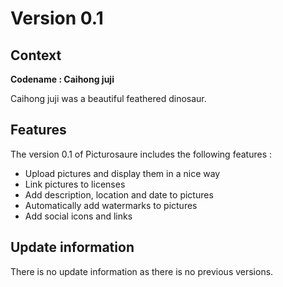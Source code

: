 # Version 0.1
## Context
**Codename : Caihong juji**

Caihong juji was a beautiful feathered dinosaur.

## Features

The version 0.1 of Picturosaure includes the following features :

 * Upload pictures and display them in a nice way
 * Link pictures to licenses
 * Add description, location and date to pictures
 * Automatically add watermarks to pictures
 * Add social icons and links

## Update information
There is no update information as there is no previous versions.
